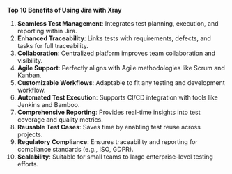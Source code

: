 **Top 10 Benefits of Using Jira with Xray**  

1. **Seamless Test Management**: Integrates test planning, execution, and reporting within Jira.  
2. **Enhanced Traceability**: Links tests with requirements, defects, and tasks for full traceability.  
3. **Collaboration**: Centralized platform improves team collaboration and visibility.  
4. **Agile Support**: Perfectly aligns with Agile methodologies like Scrum and Kanban.  
5. **Customizable Workflows**: Adaptable to fit any testing and development workflow.  
6. **Automated Test Execution**: Supports CI/CD integration with tools like Jenkins and Bamboo.  
7. **Comprehensive Reporting**: Provides real-time insights into test coverage and quality metrics.  
8. **Reusable Test Cases**: Saves time by enabling test reuse across projects.  
9. **Regulatory Compliance**: Ensures traceability and reporting for compliance standards (e.g., ISO, GDPR).  
10. **Scalability**: Suitable for small teams to large enterprise-level testing efforts.  
